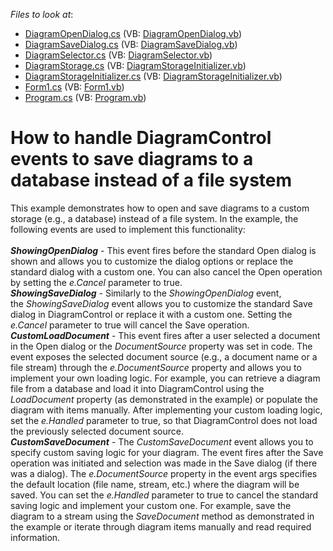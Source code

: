 <!-- default file list -->
*Files to look at*:

* [DiagramOpenDialog.cs](./CS/XtraDiagram.CustomDiagramStorage/DiagramOpenDialog.cs) (VB: [DiagramOpenDialog.vb](./VB/XtraDiagram.CustomDiagramStorage/DiagramOpenDialog.vb))
* [DiagramSaveDialog.cs](./CS/XtraDiagram.CustomDiagramStorage/DiagramSaveDialog.cs) (VB: [DiagramSaveDialog.vb](./VB/XtraDiagram.CustomDiagramStorage/DiagramSaveDialog.vb))
* [DiagramSelector.cs](./CS/XtraDiagram.CustomDiagramStorage/DiagramSelector.cs) (VB: [DiagramSelector.vb](./VB/XtraDiagram.CustomDiagramStorage/DiagramSelector.vb))
* [DiagramStorage.cs](./CS/XtraDiagram.CustomDiagramStorage/DiagramStorage.cs) (VB: [DiagramStorageInitializer.vb](./VB/XtraDiagram.CustomDiagramStorage/DiagramStorageInitializer.vb))
* [DiagramStorageInitializer.cs](./CS/XtraDiagram.CustomDiagramStorage/DiagramStorageInitializer.cs) (VB: [DiagramStorageInitializer.vb](./VB/XtraDiagram.CustomDiagramStorage/DiagramStorageInitializer.vb))
* [Form1.cs](./CS/XtraDiagram.CustomDiagramStorage/Form1.cs) (VB: [Form1.vb](./VB/XtraDiagram.CustomDiagramStorage/Form1.vb))
* [Program.cs](./CS/XtraDiagram.CustomDiagramStorage/Program.cs) (VB: [Program.vb](./VB/XtraDiagram.CustomDiagramStorage/Program.vb))
<!-- default file list end -->
# How to handle DiagramControl events to save diagrams to a database instead of a file system


This example demonstrates how to open and save diagrams to a custom storage (e.g., a database) instead of a file system. In the example, the following events are used to implement this functionality:<br><br><strong><em>ShowingOpenDialog</em></strong> - This event fires before the standard Open dialog is shown and allows you to customize the dialog options or replace the standard dialog with a custom one. You can also cancel the Open operation by setting the <em>e.Cancel</em> parameter to true.<br><strong><em>ShowingSaveDialog</em></strong> - Similarly to the <em>ShowingOpenDialog</em> event, the <em>ShowingSaveDialog</em> event allows you to customize the standard Save dialog in DiagramControl or replace it with a custom one. Setting the <em>e.Cancel</em> parameter to true will cancel the Save operation.<br><strong><em>CustomLoadDocument</em></strong> - This event fires after a user selected a document in the Open dialog or the <em>DocumentSource</em> property was set in code. The event exposes the selected document source (e.g., a document name or a file stream) through the <em>e.DocumentSource</em> property and allows you to implement your own loading logic. For example, you can retrieve a diagram file from a database and load it into DiagramControl using the <em>LoadDocument</em> property (as demonstrated in the example) or populate the diagram with items manually. After implementing your custom loading logic, set the <em>e.Handled</em> parameter to true, so that DiagramControl does not load the previously selected document source.<br><em><strong>CustomSaveDocument</strong></em> - The <em>CustomSaveDocument</em> event allows you to specify custom saving logic for your diagram. The event fires after the Save operation was initiated and selection was made in the Save dialog (if there was a dialog). The <em>e.DocumentSource</em> property in the event args specifies the default location (file name, stream, etc.) where the diagram will be saved. You can set the<em> e.Handled</em> parameter to true to cancel the standard saving logic and implement your custom one. For example, save the diagram to a stream using the <em>SaveDocument</em> method as demonstrated in the example or iterate through diagram items manually and read required information.

<br/>


